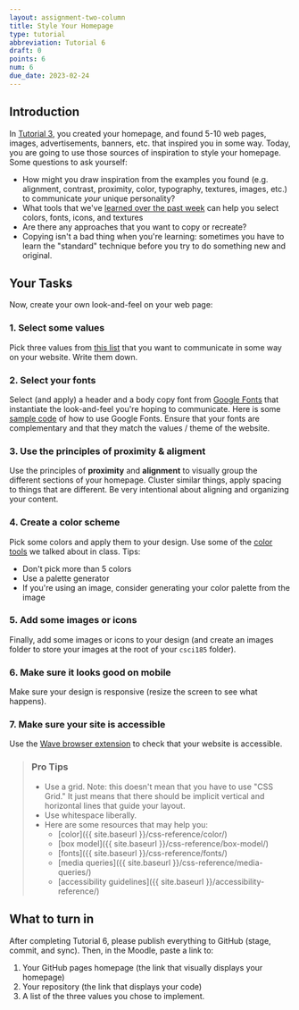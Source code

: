 ```yaml
---
layout: assignment-two-column
title: Style Your Homepage
type: tutorial
abbreviation: Tutorial 6
draft: 0
points: 6
num: 6
due_date: 2023-02-24
---
```


## Introduction

In [Tutorial 3](tutorial03), you created your homepage, and found 5-10 web pages, images, advertisements, banners, etc. that inspired you in some way. Today, you are going to use those sources of inspiration to style your homepage. Some questions to ask yourself:

* How might you draw inspiration from the examples you found (e.g. alignment, contrast, proximity, color, typography, textures, images, etc.) to communicate *your* unique personality?
* What tools that we've [learned over the past week](../lectures/topic07) can help you select colors, fonts, icons, and textures
* Are there any approaches that you want to copy or recreate? 
* Copying isn't a bad thing when you're learning: sometimes you have to learn the "standard" technique before you try to do something new and original.

## Your Tasks
Now, create your own look-and-feel on your web page:

### 1. Select some values
Pick three values from <a href="https://docs.google.com/document/d/1Vv5tPZ8UjqJNYO9pCp_PQhxHT8qoGY09deKX6uygUFA/edit" target="_blank">this list</a> that you want to communicate in some way on your website. Write them down.

### 2. Select your fonts
Select (and apply) a header and a body copy font from <a href="https://fonts.google.com/" target="_blank">Google Fonts</a> that instantiate the look-and-feel you're hoping to communicate. Here is some <a href="https://codepen.io/vanwars/pen/gOpryzO?editors=0100" target="_blank">sample code</a> of how to use Google Fonts. Ensure that your fonts are complementary and that they match the values / theme of the website.

### 3. Use the principles of proximity & aligment
Use the principles of **proximity** and **alignment** to visually group the different sections of your homepage. Cluster similar things, apply spacing to things that are different. Be very intentional about aligning and organizing your content.

### 4. Create a color scheme 
Pick some colors and apply them to your design. Use some of the [color tools](../css-reference/color/) we talked about in class. Tips:
* Don't pick more than 5 colors
* Use a palette generator
* If you're using an image, consider generating your color palette from the image

### 5. Add some images or icons
Finally, add some images or icons to your design (and create an images folder to store your images at the root of your `csci185` folder).

### 6. Make sure it looks good on mobile
Make sure your design is responsive (resize the screen to see what happens).

### 7. Make sure your site is accessible
Use the <a href="https://wave.webaim.org/extension/">Wave browser extension</a> to check that your website is accessible. 


> ### Pro Tips
> * Use a grid. Note: this doesn't mean that you have to use "CSS Grid." It just means that there should be implicit vertical and horizontal lines that guide your layout.
> * Use whitespace liberally.
> * Here are some resources that may help you:
>    * [color]({{ site.baseurl }}/css-reference/color/)
>    * [box model]({{ site.baseurl }}/css-reference/box-model/)
>    * [fonts]({{ site.baseurl }}/css-reference/fonts/)
>    * [media queries]({{ site.baseurl }}/css-reference/media-queries/)
>    * [accessibility guidelines]({{ site.baseurl }}/accessibility-reference/)

## What to turn in
After completing Tutorial 6, please publish everything to GitHub (stage, commit, and sync). Then, in the Moodle, paste a link to:
1. Your GitHub pages homepage (the link that visually displays your homepage)
2. Your repository (the link that displays your code)
3. A list of the three values you chose to implement. 
